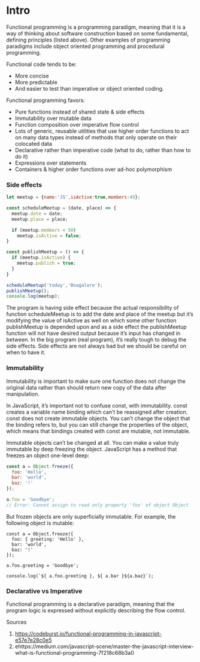# Intro
Functional programming is a programming paradigm, meaning that it is a way of thinking about software construction based on some fundamental, defining principles (listed above). Other examples of programming paradigms include object oriented programming and procedural programming.

Functional code tends to be:
- More concise
- More predictable
- And easier to test than imperative or object oriented coding.

Functional programming favors:
- Pure functions instead of shared state & side effects
- Immutability over mutable data
- Function composition over imperative flow control
- Lots of generic, reusable utilities that use higher order functions to act on many data types instead of methods that only operate on their colocated data
- Declarative rather than imperative code (what to do, rather than how to do it)
- Expressions over statements
- Containers & higher order functions over ad-hoc polymorphism


### Side effects
```javascript
let meetup = {name:'JS',isActive:true,members:49};

const scheduleMeetup = (date, place) => {
  meetup.date = date;
  meetup.place = place;

  if (meetup.members < 50)
    meetup.isActive = false;
}

const publishMeetup = () => {
  if (meetup.isActive) {
    meetup.publish = true;
  }
}

scheduleMeetup('today','Bnagalore');
publishMeetup();
console.log(meetup);
```

The program is having side effect because the actual responsibility of function scheduleMeetup is to add the date and place of the meetup but it’s modifying the value of isActive as well on which some other function publishMeetup is depended upon and as a side effect the publishMeetup function will not have desired output because it’s input has changed in between. In the big program (real program), it’s really tough to debug the side effects. Side effects are not always bad but we should be careful on when to have it.

### Immutability
Immutability is important to make sure one function does not change the original data rather than should return new copy of the data after manipulation. 

In JavaScript, it’s important not to confuse const, with immutability. const creates a variable name binding which can’t be reassigned after creation. const does not create immutable objects. You can’t change the object that the binding refers to, but you can still change the properties of the object, which means that bindings created with const are mutable, not immutable.

Immutable objects can’t be changed at all. You can make a value truly immutable by deep freezing the object. JavaScript has a method that freezes an object one-level deep:
```javascript
const a = Object.freeze({
  foo: 'Hello',
  bar: 'world',
  baz: '!'
});

a.foo = 'Goodbye';
// Error: Cannot assign to read only property 'foo' of object Object
```

But frozen objects are only superficially immutable. For example, the following object is mutable:
```
const a = Object.freeze({
  foo: { greeting: 'Hello' },
  bar: 'world',
  baz: '!'
});

a.foo.greeting = 'Goodbye';

console.log(`${ a.foo.greeting }, ${ a.bar }${a.baz}`);
```

###  Declarative vs Imperative
Functional programming is a declarative paradigm, meaning that the program logic is expressed without explicitly describing the flow control.



Sources
1. https://codeburst.io/functional-programming-in-javascript-e57e7e28c0e5
2. ehttps://medium.com/javascript-scene/master-the-javascript-interview-what-is-functional-programming-7f218c68b3a0

